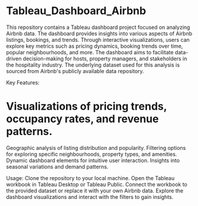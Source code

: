 # Tableau_Dashboard_Airbnb
This repository contains a Tableau dashboard project focused on analyzing Airbnb data. The dashboard provides insights into various aspects of Airbnb listings, bookings, and trends. Through interactive visualizations, users can explore key metrics such as pricing dynamics, booking trends over time, popular neighbourhoods, and more. The dashboard aims to facilitate data-driven decision-making for hosts, property managers, and stakeholders in the hospitality industry. The underlying dataset used for this analysis is sourced from Airbnb's publicly available data repository.

Key Features:
# Visualizations of pricing trends, occupancy rates, and revenue patterns.
Geographic analysis of listing distribution and popularity.
Filtering options for exploring specific neighbourhoods, property types, and amenities.
Dynamic dashboard elements for intuitive user interaction.
Insights into seasonal variations and demand patterns.

Usage:
Clone the repository to your local machine.
Open the Tableau workbook in Tableau Desktop or Tableau Public.
Connect the workbook to the provided dataset or replace it with your own Airbnb data.
Explore the dashboard visualizations and interact with the filters to gain insights.

